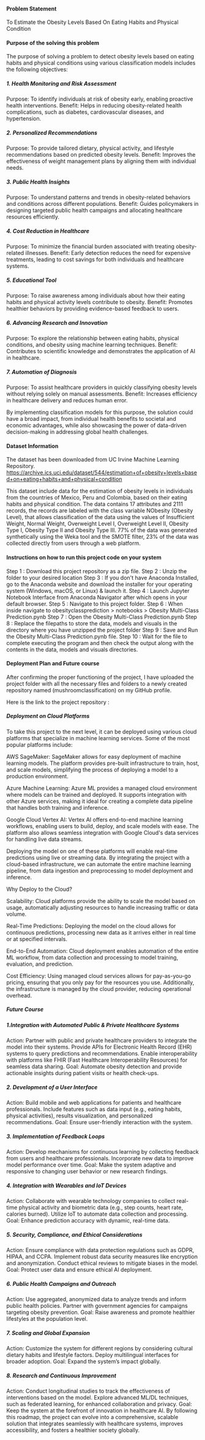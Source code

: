 #### Problem Statement
To Estimate the Obesity Levels Based On Eating Habits and Physical Condition

#### Purpose of the solving this problem

The purpose of solving a problem to detect obesity levels based on eating habits and physical conditions using various classification models includes the following objectives:

##### 1. Health Monitoring and Risk Assessment
Purpose: To identify individuals at risk of obesity early, enabling proactive health interventions.
Benefit: Helps in reducing obesity-related health complications, such as diabetes, cardiovascular diseases, and hypertension.

##### 2. Personalized Recommendations
Purpose: To provide tailored dietary, physical activity, and lifestyle recommendations based on predicted obesity levels.
Benefit: Improves the effectiveness of weight management plans by aligning them with individual needs.

##### 3. Public Health Insights
Purpose: To understand patterns and trends in obesity-related behaviors and conditions across different populations.
Benefit: Guides policymakers in designing targeted public health campaigns and allocating healthcare resources efficiently.

##### 4. Cost Reduction in Healthcare
Purpose: To minimize the financial burden associated with treating obesity-related illnesses.
Benefit: Early detection reduces the need for expensive treatments, leading to cost savings for both individuals and healthcare systems.

##### 5. Educational Tool
Purpose: To raise awareness among individuals about how their eating habits and physical activity levels contribute to obesity.
Benefit: Promotes healthier behaviors by providing evidence-based feedback to users.

##### 6. Advancing Research and Innovation
Purpose: To explore the relationship between eating habits, physical conditions, and obesity using machine learning techniques.
Benefit: Contributes to scientific knowledge and demonstrates the application of AI in healthcare.

##### 7. Automation of Diagnosis
Purpose: To assist healthcare providers in quickly classifying obesity levels without relying solely on manual assessments.
Benefit: Increases efficiency in healthcare delivery and reduces human error.

By implementing classification models for this purpose, the solution could have a broad impact, from individual health benefits to societal and economic advantages, while also showcasing the power of data-driven decision-making in addressing global health challenges.

#### Dataset Information

The dataset has been downloaded from UC Irvine Machine Learning Repository. https://archive.ics.uci.edu/dataset/544/estimation+of+obesity+levels+based+on+eating+habits+and+physical+condition

This dataset include data for the estimation of obesity levels in individuals from the countries of Mexico, Peru and Colombia, based on their eating habits and physical condition. The data contains 17 attributes and 2111 records, the records are labeled with the class variable NObesity (Obesity Level), that allows classification of the data using the values of Insufficient Weight, Normal Weight, Overweight Level I, Overweight Level II, Obesity Type I, Obesity Type II and Obesity Type III. 77% of the data was generated synthetically using the Weka tool and the SMOTE filter, 23% of the data was collected directly from users through a web platform.

#### Instructions on how to run this project code on your system

Step 1 : Download this project repository as a zip file.
Step 2 : Unzip the folder to your desired location
Step 3 : If you don't have Anaconda Installed, go to the Anaconda website and download the installer for your operating system (Windows, macOS, or Linux) & launch it.
Step 4 : Launch Jupyter Notebook Interface from Anaconda Navigator after which opens in your default browser.
Step 5 : Navigate to this project folder.
Step 6 : When inside navigate to obesityclassprediction > notebooks > Obesity Multi-Class Prediction.pynb
Step 7 : Open the Obesity Multi-Class Prediction.pynb
Step 8 : Replace the filepaths to store the data, models and visuals in the directory where you have unzipped the project folder
Step 9 : Save and Run the Obesity Multi-Class Prediction.pynb file.
Step 10 : Wait for the file to complete executing the program and then check the output along with the contents in the data, models and visuals directories.

#### Deployment Plan and Future course

After confirming the proper functioning of the project, I have uploaded the project folder with all the necessary files and folders to a newly created repository named (mushroomclassification) on my GitHub profile. 

Here is the link to the project repository : 

##### Deployment on Cloud Platforms

To take this project to the next level, it can be deployed using various cloud platforms that specialize in machine learning services. Some of the most popular platforms include:

AWS SageMaker: SageMaker allows for easy deployment of machine learning models. The platform provides pre-built infrastructure to train, host, and scale models, simplifying the process of deploying a model to a production environment.

Azure Machine Learning: Azure ML provides a managed cloud environment where models can be trained and deployed. It supports integration with other Azure services, making it ideal for creating a complete data pipeline that handles both training and inference.

Google Cloud Vertex AI: Vertex AI offers end-to-end machine learning workflows, enabling users to build, deploy, and scale models with ease. The platform also allows seamless integration with Google Cloud's data services for handling live data streams.

Deploying the model on one of these platforms will enable real-time predictions using live or streaming data. By integrating the project with a cloud-based infrastructure, we can automate the entire machine learning pipeline, from data ingestion and preprocessing to model deployment and inference.

Why Deploy to the Cloud?

Scalability: Cloud platforms provide the ability to scale the model based on usage, automatically adjusting resources to handle increasing traffic or data volume.

Real-Time Predictions: Deploying the model on the cloud allows for continuous predictions, processing new data as it arrives either in real time or at specified intervals.

End-to-End Automation: Cloud deployment enables automation of the entire ML workflow, from data collection and processing to model training, evaluation, and prediction.

Cost Efficiency: Using managed cloud services allows for pay-as-you-go pricing, ensuring that you only pay for the resources you use. Additionally, the infrastructure is managed by the cloud provider, reducing operational overhead.

##### Future Course

##### 1.Integration with Automated Public & Private Healthcare Systems
Action:
Partner with public and private healthcare providers to integrate the model into their systems.
Provide APIs for Electronic Health Record (EHR) systems to query predictions and recommendations.
Enable interoperability with platforms like FHIR (Fast Healthcare Interoperability Resources) for seamless data sharing.
Goal: Automate obesity detection and provide actionable insights during patient visits or health check-ups.

##### 2. Development of a User Interface
Action:
Build mobile and web applications for patients and healthcare professionals.
Include features such as data input (e.g., eating habits, physical activities), results visualization, and personalized recommendations.
Goal: Ensure user-friendly interaction with the system.

##### 3. Implementation of Feedback Loops
Action:
Develop mechanisms for continuous learning by collecting feedback from users and healthcare professionals.
Incorporate new data to improve model performance over time.
Goal: Make the system adaptive and responsive to changing user behavior or new research findings.

##### 4. Integration with Wearables and IoT Devices
Action:
Collaborate with wearable technology companies to collect real-time physical activity and biometric data (e.g., step counts, heart rate, calories burned).
Utilize IoT to automate data collection and processing.
Goal: Enhance prediction accuracy with dynamic, real-time data.

##### 5. Security, Compliance, and Ethical Considerations
Action:
Ensure compliance with data protection regulations such as GDPR, HIPAA, and CCPA.
Implement robust data security measures like encryption and anonymization.
Conduct ethical reviews to mitigate biases in the model.
Goal: Protect user data and ensure ethical AI deployment.

##### 6. Public Health Campaigns and Outreach
Action:
Use aggregated, anonymized data to analyze trends and inform public health policies.
Partner with government agencies for campaigns targeting obesity prevention.
Goal: Raise awareness and promote healthier lifestyles at the population level.

##### 7. Scaling and Global Expansion
Action:
Customize the system for different regions by considering cultural dietary habits and lifestyle factors.
Deploy multilingual interfaces for broader adoption.
Goal: Expand the system’s impact globally.

##### 8. Research and Continuous Improvement
Action:
Conduct longitudinal studies to track the effectiveness of interventions based on the model.
Explore advanced ML/DL techniques, such as federated learning, for enhanced collaboration and privacy.
Goal: Keep the system at the forefront of innovation in healthcare AI.
By following this roadmap, the project can evolve into a comprehensive, scalable solution that integrates seamlessly with healthcare systems, improves accessibility, and fosters a healthier society globally.








